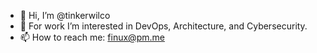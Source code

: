 - 👋 Hi, I’m @tinkerwilco
- 👀 For work I’m interested in DevOps, Architecture, and Cybersecurity.
- 📫 How to reach me: finux@pm.me

<!---
tinkerwilco/tinkerwilco is a ✨ special ✨ repository because its `README.md` (this file) appears on your GitHub profile.
You can click the Preview link to take a look at your changes.
--->
